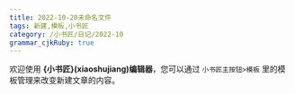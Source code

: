 ```yaml
---
title: 2022-10-20未命名文件 
tags: 新建,模板,小书匠
category: /小书匠/日记/2022-10
grammar_cjkRuby: true
---
```



欢迎使用 **{小书匠}(xiaoshujiang)编辑器**，您可以通过 `小书匠主按钮>模板` 里的模板管理来改变新建文章的内容。